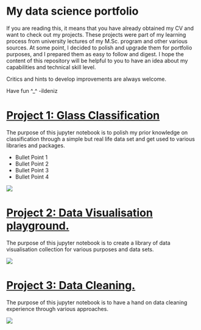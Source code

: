 # My data science portfolio
If you are reading this, it means that you have already obtained my CV and want to check out my projects.
These projects were part of my learning process from university lectures of my M.Sc. program and other various sources. At some point, I decided to polish and upgrade them for portfolio purposes, and I prepared them as easy to follow and digest.
I hope the content of this repository will be helpful to you to have an idea about my capabilities and technical skill level.

Critics and hints to develop improvements are always welcome.

Have fun ^_^ -ildeniz

# [Project 1: Glass Classification](https://github.com/ildeniz/ML-2022-001-Glass_classification) 
The purpose of this jupyter notebook is to polish my prior knowledge on classification through a simple but real life data set and get used to various libraries and packages.

* Bullet Point 1
* Bullet Point 2
* Bullet Point 3
* Bullet Point 4

![](/images/image.png)


# [Project 2: Data Visualisation playground.](https://github.com/ildeniz/ML-2022-001-Data_Visualisation_Playground) 
The purpose of this jupyter notebook is to create a library of data visualisation collection for various purposes and data sets.

![](/images/image.png)

# [Project 3: Data Cleaning.](https://github.com/ildeniz/ML-2022-003-Data_Cleaning) 
The purpose of this jupyter notebook is to have a hand on data cleaning experience through various approaches.

![](/images/image.png)
